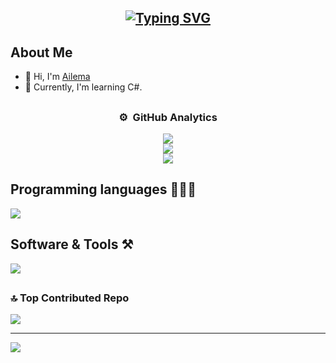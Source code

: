 



  
<h2 align=center><a href="https://git.io/typing-svg"><img src="https://readme-typing-svg.demolab.com?font=Fira+Code&pause=1000&random=false&width=435&lines=Computer+Science+Student;DS%20|%20AI%20|%20ML%20Enthusiast;Always%20learning%20new%20things" alt="Typing SVG" /></a></h2>

## About Me
<ul>
  <li>👋 Hi, I'm <a href="Edo-06">Ailema</a></li>
  <li>🌱 Currently, I'm learning C#.</li>
</ul>

## 

<div align="center">

### ⚙️ &nbsp;GitHub Analytics
![](https://github-readme-stats.vercel.app/api?username=Edo-06&theme=algolia&border=false&include_all_commits=false&count_private=false)<br/>
![](https://github-readme-streak-stats.herokuapp.com/?user=Edo-06&theme=algolia&border=false)<br/>
![](https://github-readme-stats.vercel.app/api/top-langs/?username=Edo-06&theme=algolia&border=false&include_all_commits=false&count_private=false&layout=compact)

</div>


## Programming languages 👨🏽‍💻
<img src="https://skillicons.dev/icons?i=c#,latex&perline=14" />

## Software & Tools ⚒️
<img src="https://skillicons.dev/icons?i=github,git,vscode,windows&perline=14" />



##

### 🔝 Top Contributed Repo
![](https://github-contributor-stats.vercel.app/api?username=Edo-06&limit=5&theme=algolia&combine_all_yearly_contributions=true)

---
[![](https://visitcount.itsvg.in/api?id=Edo-06&icon=0&color=1)](https://visitcount.itsvg.in)

<!-- Proudly created with GPRM ( https://gprm.itsvg.in ) -->
